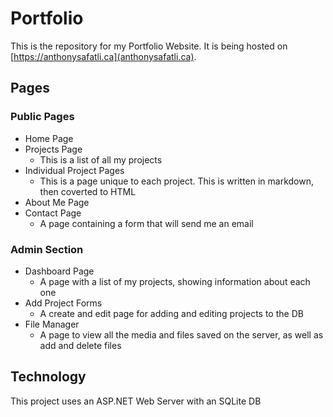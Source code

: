 # Portfolio

This is the repository for my Portfolio Website. It is being hosted on [https://anthonysafatli.ca](anthonysafatli.ca).

## Pages

### Public Pages

- Home Page
- Projects Page
  - This is a list of all my projects
- Individual Project Pages
  - This is a page unique to each project. This is written in markdown, then coverted to HTML
- About Me Page
- Contact Page
  - A page containing a form that will send me an email
### Admin Section
- Dashboard Page
  - A page with a list of my projects, showing information about each one
- Add Project Forms
  - A create and edit page for adding and editing projects to the DB
- File Manager
  - A page to view all the media and files saved on the server, as well as add and delete files

## Technology

This project uses an ASP.NET Web Server with an SQLite DB
